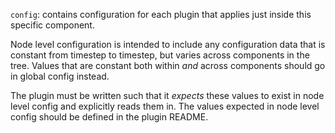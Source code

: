 `config`: contains configuration for each plugin that applies just inside this specific component.

Node level configuration is intended to include any configuration data that is constant from timestep to timestep, but varies across components in the tree. Values that are constant both within _and_ across components should go in global config instead.

The plugin must be written such that it _expects_ these values to exist in node level config and explicitly reads them in. The values expected in node level config should be defined in the plugin README.
